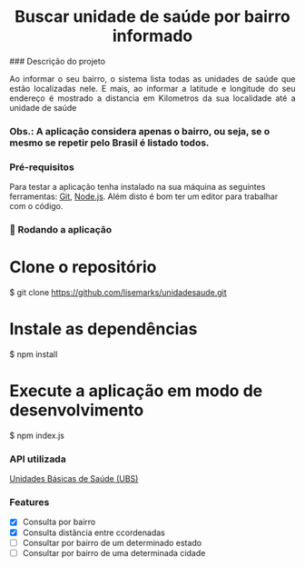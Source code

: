 <h1 align="center"> Buscar unidade de saúde por bairro informado </h1>
### Descrição do projeto
<p align="justify"> Ao informar o seu bairro, o sistema lista todas as unidades de saúde que estão localizadas nele. E mais, ao informar a latitude e longitude do seu endereço é mostrado a distancia em Kilometros da sua localidade até a unidade de saúde </p>

### Obs.: A aplicação considera apenas o bairro, ou seja, se o mesmo se repetir pelo Brasil é listado todos.

### Pré-requisitos

Para testar a aplicação tenha instalado na sua máquina as seguintes ferramentas:
[Git](https://git-scm.com), [Node.js](https://nodejs.org/en/). 
Além disto é bom ter um editor para trabalhar com o código.

### 🎲 Rodando a aplicação

# Clone o repositório
$ git clone <https://github.com/lisemarks/unidadesaude.git>

# Instale as dependências
$ npm install

# Execute a aplicação em modo de desenvolvimento
$ npm index.js

### API utilizada
[Unidades Básicas de Saúde (UBS)](https://dados.gov.br/dataset/unidades-basicas-de-saude-ubs/resource/1684b8d1-f8fd-4870-9556-31154b2d75c9)

### Features
- [x] Consulta por bairro
- [x] Consulta distância entre ccordenadas
- [ ] Consultar por bairro de um determinado estado
- [ ] Consultar por bairro de uma determinada cidade